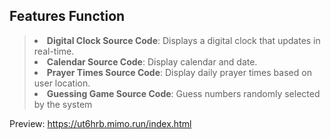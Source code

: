 <h2>Features Function</h2>

> <li><b>Digital Clock Source Code</b>: Displays a digital clock that updates in real-time.</li>
> <li><b>Calendar Source Code</b>: Display calendar and date.</li>
> <li><b>Prayer Times Source Code</b>: Display daily prayer times based on user location.</li>
> <li><b>Guessing Game Source Code</b>: Guess numbers randomly selected by the system</li>
Preview: <a href="https://ut6hrb.mimo.run/index.html">https://ut6hrb.mimo.run/index.html</a>
